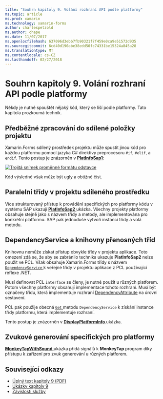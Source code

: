 ```yaml
---
title: "Souhrn kapitoly 9. Volání rozhraní API podle platformy"
ms.topic: article
ms.prod: xamarin
ms.technology: xamarin-forms
author: charlespetzold
ms.author: chape
ms.date: 11/07/2017
ms.openlocfilehash: 637096d3ebb7fb90321f7f459e0ca9e51572d935
ms.sourcegitcommit: 6cd40d190abe38edd50fc74331be15324a845a28
ms.translationtype: MT
ms.contentlocale: cs-CZ
ms.lasthandoff: 02/27/2018
---
```

# <a name="summary-of-chapter-9-platform-specific-api-calls"></a>Souhrn kapitoly 9. Volání rozhraní API podle platformy

Někdy je nutné spouštět nějaký kód, který se liší podle platformy. Tato kapitola prozkoumá technik.

## <a name="preprocessing-in-the-shared-asset-project"></a>Předběžné zpracování do sdílené položky projektu

Xamarin.Forms sdílený prostředek projektu může spustit jinou kód pro každou platformu pomocí jazyka C# direktivy preprocesoru `#if`, `#elif`, a `endif`. Tento postup je znázorněn v [ **PlatInfoSap1**](https://github.com/xamarin/xamarin-forms-book-samples/tree/master/Chapter09/PlatInfoSap1):

[![Trojitá snímek proměnné formátu odstavce](images/ch09fg01-small.png "Model zařízení a operační systém")](images/ch09fg01-large.png "Model zařízení a operační systém")

Kód výsledné však může být ugly a obtížné číst.

## <a name="parallel-classes-in-the-shared-asset-project"></a>Paralelní třídy v projektu sdíleného prostředku

Více strukturovaný přístup k provádění specifických pro platformy kódu v systému SAP ukazují [ **PlatInfoSap2** ](https://github.com/xamarin/xamarin-forms-book-samples/tree/master/Chapter09/PlatInfoSap2) ukázka. Všechny projekty platformy obsahuje stejně jako s názvem třídy a metody, ale implementována pro konkrétní platformu. SAP pak jednoduše vytvoří instanci třídy a volá metodu.

## <a name="dependencyservice-and-the-portable-class-library"></a>DependencyService a knihovny přenosných tříd

Knihovnu nemůže získat přístup obvykle třídy v projektu aplikace. Toto omezení zdá se, že aby se zabránilo technika ukazuje **PlatInfoSap2** nelze použít ve PCL. Však obsahuje Xamarin.Forms třídy s názvem [ `DependencyService` ](https://developer.xamarin.com/api/type/Xamarin.Forms.DependencyService/) k veřejné třídy v projektu aplikace z PCL používající reflexe .NET.

Musí definovat PCL `interface` se členy, je nutné použít u různých platforem. Potom všechny platformy obsahují implementace tohoto rozhraní. Musí být označeny třídu, která implementuje rozhraní [DependencyAttribute](https://developer.xamarin.com/api/type/Xamarin.Forms.DependencyAttribute/) na úrovni sestavení.

PCL pak použije obecná [ `Get` ](https://developer.xamarin.com/api/member/Xamarin.Forms.DependencyService.Get{T}/p/Xamarin.Forms.DependencyFetchTarget/) metodu `DependencyService` k získání instance třídy platformu, která implementuje rozhraní.

Tento postup je znázorněn v [ **DisplayPlatformInfo** ](https://github.com/xamarin/xamarin-forms-book-samples/tree/master/Chapter09/DisplayPlatformInfo) ukázka.

## <a name="platform-specific-sound-generation"></a>Zvukové generování specifických pro platformy

[ **MonkeyTapWithSound** ](https://github.com/xamarin/xamarin-forms-book-samples/tree/master/Chapter09/MonkeyTapWithSound) ukázka přidá signálů k **MonkeyTap** program díky přístupu k zařízení pro zvuk generování u různých platforem.



## <a name="related-links"></a>Související odkazy

- [Úplný text kapitoly 9 (PDF)](https://download.xamarin.com/developer/xamarin-forms-book/XamarinFormsBook-Ch09-Apr2016.pdf)
- [Ukázky kapitoly 9](https://github.com/xamarin/xamarin-forms-book-samples/tree/master/Chapter09)
- [Závislosti služby](~/xamarin-forms/app-fundamentals/dependency-service/index.md)
